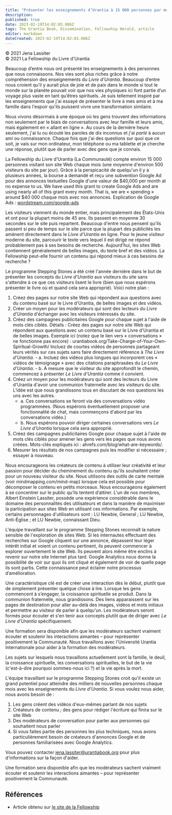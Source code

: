```yaml
---
title: "Présenter les enseignements d’Urantia à 15 000 personnes par mois"
description: 
published: true
date: 2023-02-19T14:02:03.086Z
tags: The Urantia Book, Dissemination, Fellowship Herald, article
editor: markdown
dateCreated: 2023-02-19T14:02:03.086Z
---
```


<p class="v-card v-sheet theme--light grey lighten-3 px-2">© 2021 Jena Lassiter<br>© 2021 La Fellowship du Livre d'Urantia</p>


Beaucoup d’entre nous ont présenté les enseignements à des personnes que nous connaissons. Nos vies sont plus riches grâce à notre compréhension des enseignements du _Livre d'Urantia_. Beaucoup d’entre nous croient qu’il y aurait plus de joie et de paix dans le monde si tout le monde sur la planète pouvait voir que nos vies physiques ici font partie d’un voyage plus vaste en tant qu’êtres spirituels. Je suis tellement inspiré par les enseignements que j'ai essayé de présenter le livre à mes amis et à ma famille dans l'espoir qu'ils puissent vivre une transformation similaire. 

Nous vivons désormais à une époque où les gens trouvent des informations non seulement par le biais de conversations avec leur famille et leurs amis, mais également en « allant en ligne ». Au cours de la dernière heure seulement, j'ai lu ou écouté les paroles de dix inconnus et j'ai _parlé_ à aucun ami ou connaissance. Chaque fois que j'ai des questions sur quoi que ce soit, je vais sur mon ordinateur, mon téléphone ou ma tablette et je cherche une réponse, plutôt que de parler avec des gens que je connais. 

La Fellowship du Livre d'Urantia (La Communauté) compte environ 15 000 personnes visitant son site Web chaque mois (une moyenne d'environ 500 visiteurs du site par jour). Grâce à la perspicacité de quelqu'un il y a plusieurs années, la bourse a demandé et reçu une subvention Google Ad pour des annonces textuelles Google d'une valeur de $40,000 per month at no expense to us. We have used this grant to create Google Ads and are using nearly all of this grant every month. That is, we are « spending » around $40 000 chaque mois avec nos annonces. Explication de Google Ads : [wordstream.com/google-ads](https://www.wordstream.com/google-ads) 

Les visiteurs viennent du monde entier, mais principalement des États-Unis et ont pour la plupart moins de 45 ans. Ils passent en moyenne 30 secondes sur le site puis repartent. Beaucoup d'entre nous pensent qu'ils passent si peu de temps sur le site parce que la plupart des publicités les amènent directement dans le _Livre d'Urantia_ en ligne. Pour le jeune visiteur moderne du site, parcourir le texte vers lequel il est dirigé ne répond probablement pas à ses besoins de recherche. Aujourd’hui, les sites Web contiennent généralement de belles images, du texte bref et des vidéos. La Fellowship peut-elle fournir un contenu qui répond mieux à ces besoins de recherche ? 

Le programme Stepping Stones a été créé l'année dernière dans le but de présenter les concepts du _Livre d'Urantia_ aux visiteurs du site sans s'attendre à ce que ces visiteurs lisent le livre (bien que nous espérons présenter le livre où et quand cela sera approprié). Voici notre plan : 

1. Créez des pages sur notre site Web qui répondent aux questions avec du contenu basé sur le Livre d'Urantia, de belles images et des vidéos. 
2. Créer un moyen pour les modérateurs qui sont des lecteurs du _Livre d'Urantia_ d'échanger avec les visiteurs intéressés du site. 
3. Créez des campagnes publicitaires Google pour chaque sujet à l'aide de mots clés ciblés. Détails : Créez des pages sur notre site Web qui répondent aux questions avec un contenu basé sur le Livre d'Urantia et de belles images. Exemple ici (notez que le lien vers « conversations » ne fonctionne pas encore) : urantiabook.org/Take-Charge-of-Your-Own-Spiritual-Growth/ Incluez de courtes vidéos de personnes partageant leurs vérités sur ces sujets sans faire directement référence à _The Livre d'Urantia._ 
       - a. Incluez des vidéos plus longues qui incorporent ces « vidéos de témoignage » avec des citations paraphrasées du _Le Livre d'Urantia._ 
       - b. À mesure que le visiteur du site approfondit le chemin, commencez à présenter _Le Livre d'Urantia_ comme il convient. 
4. Créez un moyen pour les modérateurs qui sont des lecteurs du Livre d'Urantia d'avoir une communion fraternelle avec les visiteurs du site. L’idée est que nous grandissons tous en discutant de nos questions les uns avec les autres. 
    - a. Ces conversations se feront via des conversations vidéo programmées. (Nous espérons éventuellement proposer une fonctionnalité de chat, mais commençons d'abord par les conversations vidéo.) 
    - b. Nous espérons pouvoir diriger certaines conversations vers _Le Livre d'Urantia_ lorsque cela sera approprié. 
5. Créez des campagnes publicitaires Google pour chaque sujet à l'aide de mots clés ciblés pour amener les gens vers les pages que nous avons créées. Mots-clés expliqués ici : ahrefs.com/blog/what-are-keywords/. 
6. Mesurer les résultats de nos campagnes puis les modifier si nécessaire ; essayer à nouveau. 

Nous encourageons les créateurs de contenu à utiliser leur créativité et leur passion pour décider du cheminement du contenu qu'ils souhaitent créer pour un nouveau visiteur du site. Nous utilisons des outils de carte mentale (voir mindmapping.com/mind-map) lorsque cela est possible pour décomposer le contenu en petits morceaux. Nous encourageons également à se concentrer sur le public qu’ils tentent d’attirer. L'un de nos membres, Albert Einstein Lassiter, possède une expérience considérable dans le domaine des personnalités des utilisateurs et dans la manière de maximiser la participation aux sites Web en utilisant ces informations. Par exemple, certains personnages d'utilisateurs sont : LU Newbie, General ; LU Newbie, Anti-Église ; et LU Newbie, connaissant Dieu. 

L'équipe travaillant sur le programme Stepping Stones reconnaît la nature sensible de l'exploration de sites Web. Si les internautes effectuant des recherches sur Google cliquent sur une annonce, dépassent leur léger intérêt initial et voient un contenu pertinent, ils peuvent commencer à explorer ouvertement le site Web. Ils peuvent alors même être enclins à revenir sur notre site Internet plus tard. Google Analytics nous donne la possibilité de voir sur quoi ils ont cliqué et également de voir de quelle page ils sont partis. Cette connaissance peut éclairer notre processus d’amélioration. 

Une caractéristique clé est de créer une interaction dès le début, plutôt que de simplement présenter quelque chose à lire. Lorsque les gens commencent à s’engager, la croissance spirituelle se produit. Dans la communion fraternelle, nous grandissons. Des liens apparaissent sur les pages de destination pour aller au-delà des images, vidéos et mots initiaux et permettre au visiteur de parler à quelqu'un. Les modérateurs seront formés pour écouter et s'en tenir aux concepts plutôt que de diriger avec _Le Livre d'Urantia_ spécifiquement. 

Une formation sera disponible afin que les modérateurs sachent vraiment écouter et soutenir les interactions aimantes – pour représenter positivement la Communauté. Nous travaillons avec l'Université Urantia Internationale pour aider à la formation des modérateurs. 

Les sujets sur lesquels nous travaillons actuellement sont la famille, le deuil, la croissance spirituelle, les conversations spirituelles, le but de la vie (c'est-à-dire pourquoi sommes-nous ici ?) et la vie après la mort. 

L'équipe travaillant sur le programme Stepping Stones croit qu'il existe un grand potentiel pour atteindre des milliers de nouvelles personnes chaque mois avec les enseignements du _Livre d'Urantia_. Si vous voulez nous aider, nous avons besoin de : 

1. Les gens créent des vidéos d'eux-mêmes parlant de nos sujets 
2. Créateurs de contenu ; des gens pour rédiger l'écriture qui finira sur le site Web 
3. Des modérateurs de conversation pour parler aux personnes qui souhaitent nous parler 
4. Si vous faites partie des personnes les plus techniques, nous avons particulièrement besoin de créateurs d'annonces Google et de personnes familiarisées avec Google Analytics. 

Vous pouvez contacter jena.lassiter@urantiabook.org pour plus d'informations sur la façon d'aider. 

Une formation sera disponible afin que les modérateurs sachent vraiment écouter et soutenir les interactions aimantes – pour représenter positivement la Communauté. 

## Références

- Article obtenu sur [le site de la Fellowship](https://urantia-book.org/archive/newsletters/herald/)

